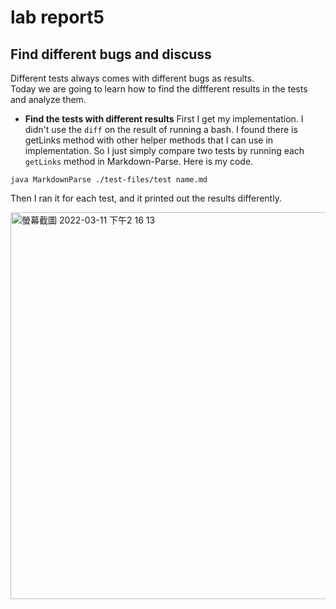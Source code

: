 # lab report5
## Find different bugs and discuss

Different tests always comes with different bugs as results.\
Today we are going to learn how to find the diffferent results in the tests and analyze them.

* **Find the tests with different results**
First I get my implementation. I didn't use the `diff` on the result of running a bash. I found there is getLinks method with other helper methods that I can use in implementation. So I just simply compare two tests by running each `getLinks` method in Markdown-Parse. Here is my code.


```
java MarkdownParse ./test-files/test name.md
```
Then I ran it for each test, and it printed out the results differently.

<img width="619" alt="螢幕截圖 2022-03-11 下午2 16 13" src="https://user-images.githubusercontent.com/97696711/157979946-d4583259-e656-45e0-838a-fdfa0f00a7c8.png">
